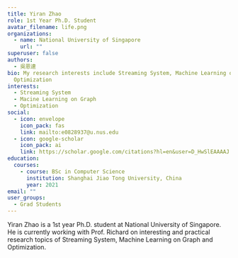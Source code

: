 ```yaml
---
title: Yiran Zhao
role: 1st Year Ph.D. Student
avatar_filename: life.png
organizations:
  - name: National University of Singapore
    url: ""
superuser: false
authors:
  - 吳恩達
bio: My research interests include Streaming System, Machine Learning on Graph,
  Optimization
interests:
  - Streaming System
  - Macine Learning on Graph
  - Optimization
social:
  - icon: envelope
    icon_pack: fas
    link: mailto:e0828937@u.nus.edu
  - icon: google-scholar
    icon_pack: ai
    link: https://scholar.google.com/citations?hl=en&user=D_HwSlEAAAAJ
education:
  courses:
    - course: BSc in Computer Science
      institution: Shanghai Jiao Tong University, China
      year: 2021
email: ""
user_groups:
  - Grad Students
---
```

Yiran Zhao is a 1st year Ph.D. student at National University of Singapore. He is currently working with Prof. Richard on interesting and practical research topics of Streaming System, Machine Learning on Graph and Optimization.